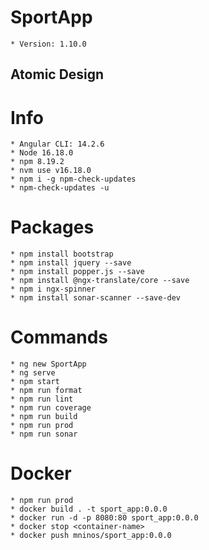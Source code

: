 # SportApp
    * Version: 1.10.0
## Atomic Design
    
# Info
    * Angular CLI: 14.2.6
    * Node 16.18.0
    * npm 8.19.2
    * nvm use v16.18.0
    * npm i -g npm-check-updates
    * npm-check-updates -u
# Packages
    * npm install bootstrap
    * npm install jquery --save
    * npm install popper.js --save
    * npm install @ngx-translate/core --save
    * npm i ngx-spinner
    * npm install sonar-scanner --save-dev    
# Commands
    * ng new SportApp
    * ng serve
    * npm start
    * npm run format
    * npm run lint
    * npm run coverage
    * npm run build
    * npm run prod
    * npm run sonar
# Docker
    * npm run prod
    * docker build . -t sport_app:0.0.0
    * docker run -d -p 8080:80 sport_app:0.0.0
    * docker stop <container-name>
    * docker push mninos/sport_app:0.0.0